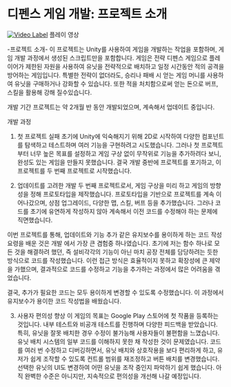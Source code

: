 # 디펜스 게임 개발: 프로젝트 소개


 [![Video Label](http://img.youtube.com/vi/X67VwZ_zJt8/0.jpg)](https://youtu.be/X67VwZ_zJt8)
 플레이 영상
 
-프로젝트 소개-
이 프로젝트는 Unity를 사용하여 게임을 개발하는 작업을 포함하며, 게임 개발 과정에서 생성된 스크립트만을 포함합니다. 
게임은 전략 디펜스 게임으로 플레이어가 제한된 자원을 사용하여 유닛을 전략적으로 배치하고
일정 시간동안 적의 공격을 방어하는 게임입니다. 
특별한 전략이 없더라도, 승리나 패배 시 얻는 게임 머니를 사용하여 유닛을 구매하거나 강화할 수 있습니다.
또한 적을 처치함으로써 얻는 돈으로 버프, 스킬을 활용해 강해 질수있습니다.

개발 기간
프로젝트는 약 2개월 반 동안 개발되었으며, 계속해서 업데이트 중입니다.

개발 과정
1. 첫 프로젝트 실패
초기에 Unity에 익숙해지기 위해 2D로 시작하여 다양한 컴포넌트를 탐색하고 테스트하며 여러 기능을 구현하려고 시도했습니다.
그러나 첫 프로젝트부터 너무 높은 목표를 설정하고 게임 구상 없이 무작위로 기능을 추가하려다 보니,
 완성도 있는 게임을 만들지 못했습니다.
결국 개발 중반에 프로젝트를 포기하고, 이 프로젝트를 두 번째 프로젝트로 시작했습니다.

3. 업데이트를 고려한 개발
두 번째 프로젝트로서, 게임 구상을 미리 하고 게임의 방향성을 정해 프로토타입을 제작했습니다.
프로토타입을 기반으로 프로젝트를 계속 이어나갔으며, 상점 업그레이드, 다양한 맵, 스킬, 버프 등을 추가했습니다.
그러나 코드를 초기에 유연하게 작성하지 않아 계속해서 이전 코드를 수정해야 하는 문제에 직면했습니다.

이번 프로젝트를 통해, 업데이트와 기능 추가 같은 유지보수를 용이하게 하는 코드 작성 요령을 배운 것은 
개발 에서 가장 큰 겸험중 하나였습니다. 
초기에 저는 함수 하나로 모든 것을 해결하려 했던, 즉 설비각각의 기능이 아닌 마치 공장 전체를 담당하려는 듯한 방식으로 코드를 작성했습니다. 
이런 접근 방식은 효율적이지 못하고 확장성에 큰 제약을 가했으며, 
결과적으로 코드를 수정하고 기능을 추가하는 과정에서 많은 어려움을 겪었습니다.

결국, 추가가 필요한 코드는 모두 용이하게 변경할 수 있도록 수정했습니다.
이 과정에서 유지보수가 용이한 코드 작성법을 배웠습니다.

3. 사용자 편의성 향상
이 게임의 목표는 Google Play 스토어에 첫 작품을 등록하는 것입니다.
내부 테스트와 비공개 테스트를 진행하며 다양한 피드백을 받았습니다.
특히, 유닛을 잘못 배치한 경우 수정이 불가능해 사용자들이 불편함을 느꼈습니다.
유닛 배치 시스템의 일부 코드를 이해하지 못한 채 작성한 것이 문제였습니다.
코드를 여러 번 수정하고 디버깅하면서, 유닛 배치와 상호작용을 보다 편리하게 하고,
유저가 쉽게 조작할 수 있도록 컨트롤 범위를 재조정하고 버튼 배치를 변경했습니다. 
선택한 유닛의 UI도 변경하여 어떤 유닛을 조작 중인지 파악하기 쉽게 했습니다.
아직 완벽한 수준은 아니지만, 지속적으로 편의성을 개선해 나갈 예정입니다.


  








